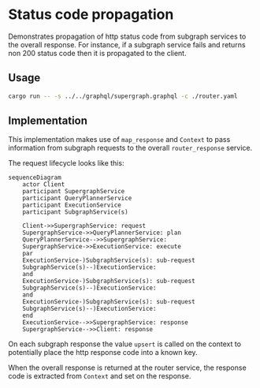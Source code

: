 # Status code propagation

Demonstrates propagation of http status code from subgraph services to the overall response.
For instance, if a subgraph service fails and returns non 200 status code then it is propagated to the client.

## Usage

```bash
cargo run -- -s ../../graphql/supergraph.graphql -c ./router.yaml
```

## Implementation

This implementation makes use of `map_response` and `Context` to pass information from subgraph requests to the overall
`router_response` service.

The request lifecycle looks like this:

```mermaid
sequenceDiagram
    actor Client
    participant SupergraphService
    participant QueryPlannerService
    participant ExecutionService
    participant SubgraphService(s)

    Client->>SupergraphService: request
    SupergraphService->>QueryPlannerService: plan
    QueryPlannerService-->>SupergraphService:
    SupergraphService->>ExecutionService: execute
    par
    ExecutionService-)SubgraphService(s): sub-request
    SubgraphService(s)--)ExecutionService:
    and
    ExecutionService-)SubgraphService(s): sub-request
    SubgraphService(s)--)ExecutionService:
    and
    ExecutionService-)SubgraphService(s): sub-request
    SubgraphService(s)--)ExecutionService:
    end
    ExecutionService-->>SupergraphService: response
    SupergraphService-->>Client: response
```

On each subgraph response the value `upsert` is called on the context to potentially place the http response code
into a known key.

When the overall response is returned at the router service, the response code is extracted from `Context` and set
on the response.
